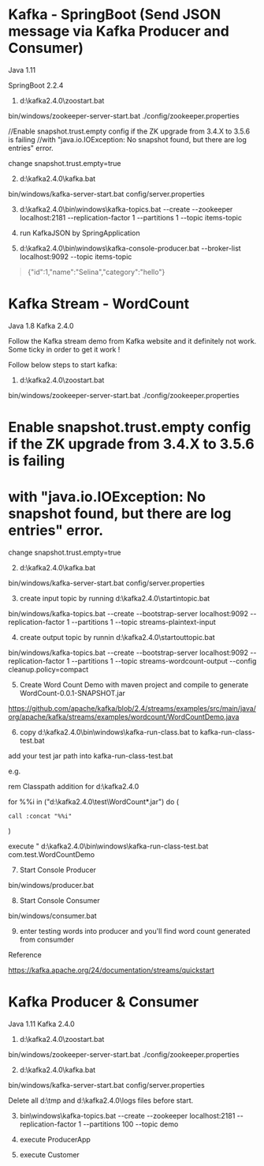 Kafka - SpringBoot (Send JSON message via Kafka Producer and Consumer)
======================================================================
Java 1.11

SpringBoot 2.2.4

1) d:\kafka2.4.0\zoostart.bat

bin/windows/zookeeper-server-start.bat ./config/zookeeper.properties

//Enable snapshot.trust.empty config if the ZK upgrade from 3.4.X to 3.5.6 is failing
//with "java.io.IOException: No snapshot found, but there are log entries" error.

change snapshot.trust.empty=true


2) d:\kafka2.4.0\kafka.bat

bin/windows/kafka-server-start.bat config/server.properties

3)  d:\kafka2.4.0\bin\windows\kafka-topics.bat --create --zookeeper localhost:2181 --replication-factor 1 --partitions 1 --topic items-topic

4) run KafkaJSON by SpringApplication

5) d:\kafka2.4.0\bin\windows\kafka-console-producer.bat --broker-list localhost:9092 --topic items-topic
> {"id":1,"name":"Selina","category":"hello"}



Kafka Stream - WordCount
========================
Java 1.8
Kafka 2.4.0

Follow the Kafka stream demo from Kafka website and it definitely not work. Some ticky in order to get it work !

Follow below steps to start kafka:

1) d:\kafka2.4.0\zoostart.bat

bin/windows/zookeeper-server-start.bat ./config/zookeeper.properties

# Enable snapshot.trust.empty config if the ZK upgrade from 3.4.X to 3.5.6 is failing
# with "java.io.IOException: No snapshot found, but there are log entries" error.

change snapshot.trust.empty=true


2) d:\kafka2.4.0\kafka.bat

bin/windows/kafka-server-start.bat config/server.properties


3) create input topic by running d:\kafka2.4.0\startintopic.bat

bin/windows/kafka-topics.bat --create --bootstrap-server localhost:9092 --replication-factor 1 --partitions 1 --topic streams-plaintext-input



4) create output topic by runnin d:\kafka2.4.0\startouttopic.bat

bin/windows/kafka-topics.bat --create --bootstrap-server localhost:9092 --replication-factor 1 --partitions 1 --topic streams-wordcount-output --config cleanup.policy=compact



5) Create Word Count Demo with maven project and compile to generate WordCount-0.0.1-SNAPSHOT.jar

https://github.com/apache/kafka/blob/2.4/streams/examples/src/main/java/org/apache/kafka/streams/examples/wordcount/WordCountDemo.java



6) copy d:\kafka2.4.0\bin\windows\kafka-run-class.bat to kafka-run-class-test.bat

add your test jar path into  kafka-run-class-test.bat

e.g.

rem Classpath addition for d:\kafka2.4.0

for %%i in ("d:\kafka2.4.0\test\WordCount*.jar") do (

	call :concat "%%i"
	
)

execute "	d:\kafka2.4.0\bin\windows\kafka-run-class-test.bat com.test.WordCountDemo


7) Start Console Producer

bin/windows/producer.bat


8) Start Console Consumer

bin/windows/consumer.bat


9) enter testing words into producer and you'll find word count generated from consumder


Reference

https://kafka.apache.org/24/documentation/streams/quickstart


Kafka Producer & Consumer
=========================
Java 1.11
Kafka 2.4.0

1) d:\kafka2.4.0\zoostart.bat

bin/windows/zookeeper-server-start.bat ./config/zookeeper.properties

2) d:\kafka2.4.0\kafka.bat

bin/windows/kafka-server-start.bat config/server.properties

Delete all d:\tmp and d:\kafka2.4.0\logs files before start.

3) bin\windows\kafka-topics.bat --create --zookeeper localhost:2181 --replication-factor 1 --partitions 100 --topic demo

4) execute ProducerApp

5) execute Customer

